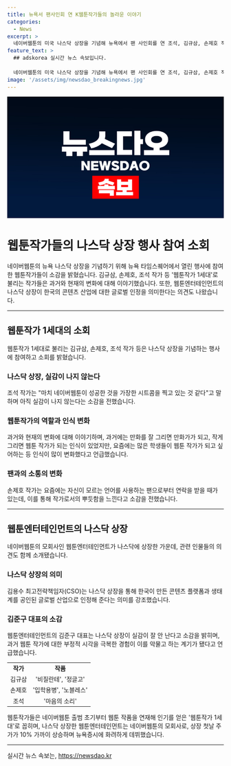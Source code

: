 ```yaml
---
title: 뉴욕서 팬사인회 연 K웹툰작가들의 놀라운 이야기
categories:
  - News
excerpt: >
  네이버웹툰의 미국 나스닥 상장을 기념해 뉴욕에서 팬 사인회를 연 조석, 김규삼, 손제호 작가들이 얼떨떨하다고 말했다. 1세대 웹툰작가로 꼽히는 이들은 웹툰 엔터테인먼트의 뉴욕증시 데뷔에 대한 설렘을 나타내며, 20년전과는 달리 웹툰 작가로의 인식이 크게 변화했다고 언급했다. 김 작가는 네이버 사원이었던 김준구 대표를 만나 자신의 길을 되새기기도 했다. 나스닥 상장은 한국의 콘텐츠 산업을 글로벌로 인정하는 의미가 있다고 강조했다.
feature_text: >
  ## adskorea 실시간 뉴스 속보입니다.

  네이버웹툰의 미국 나스닥 상장을 기념해 뉴욕에서 팬 사인회를 연 조석, 김규삼, 손제호 작가들이 얼떨떨하다고 말했다. 1세대 웹툰작가로 꼽히는 이들은 웹툰 엔터테인먼트의 뉴욕증시 데뷔에 대한 설렘을 나타내며, 20년전과는 달리 웹툰 작가로의 인식이 크게 변화했다고 언급했다. 김 작가는 네이버 사원이었던 김준구 대표를 만나 자신의 길을 되새기기도 했다. 나스닥 상장은 한국의 콘텐츠 산업을 글로벌로 인정하는 의미가 있다고 강조했다.
image: '/assets/img/newsdao_breakingnews.jpg'
---
```


<p><img src="/assets/img/newsdao_breakingnews.jpg" alt="adskorea 속보" /></p>

<h1>웹툰작가들의 나스닥 상장 행사 참여 소회</h1>

<p data-ke-size="size16">네이버웹툰의 뉴욕 나스닥 상장을 기념하기 위해 뉴욕 타임스퀘어에서 열린 행사에 참여한 웹툰작가들이 소감을 밝혔습니다. 김규삼, 손제호, 조석 작가 등 '웹툰작가 1세대'로 불리는 작가들은 과거와 현재의 변화에 대해 이야기했습니다. 또한, 웹툰엔터테인먼트의 나스닥 상장이 한국의 콘텐츠 산업에 대한 글로벌 인정을 의미한다는 의견도 나왔습니다.</p>

<hr>

<h2 data-ke-size="size26">웹툰작가 1세대의 소회</h2>

<p data-ke-size="size16">웹툰작가 1세대로 불리는 김규삼, 손제호, 조석 작가 등은 나스닥 상장을 기념하는 행사에 참여하고 소회를 밝혔습니다.</p>

<h3>나스닥 상장, 실감이 나지 않는다</h3>

<p data-ke-size="size16">조석 작가는 "마치 네이버웹툰이 성공한 것을 가장한 시트콤을 찍고 있는 것 같다"고 말하며 아직 실감이 나지 않는다는 소감을 전했습니다.</p>

<h3>웹툰작가의 역할과 인식 변화</h3>

<p data-ke-size="size16">과거와 현재의 변화에 대해 이야기하며, 과거에는 만화를 잘 그리면 만화가가 되고, 작게 그리면 웹툰 작가가 되는 인식이 있었지만, 요즘에는 많은 학생들이 웹툰 작가가 되고 싶어하는 등 인식이 많이 변화했다고 언급했습니다.</p>

<h3>팬과의 소통의 변화</h3>

<p data-ke-size="size16">손제호 작가는 요즘에는 자신이 모르는 언어를 사용하는 팬으로부터 연락을 받을 때가 있는데, 이를 통해 작가로서의 뿌듯함을 느낀다고 소감을 전했습니다.</p>

<hr>

<h2 data-ke-size="size26">웹툰엔터테인먼트의 나스닥 상장</h2>

<p data-ke-size="size16">네이버웹툰의 모회사인 웹툰엔터테인먼트가 나스닥에 상장한 가운데, 관련 인물들의 의견도 함께 소개됐습니다.</p>

<h3>나스닥 상장의 의미</h3>

<p data-ke-size="size16">김용수 최고전략책임자(CSO)는 나스닥 상장을 통해 한국이 만든 콘텐츠 플랫폼과 생태계를 공인된 글로벌 산업으로 인정해 준다는 의미를 강조했습니다.</p>

<h3>김준구 대표의 소감</h3>

<p data-ke-size="size16">웹툰엔터테인먼트의 김준구 대표는 나스닥 상장이 실감이 잘 안 난다고 소감을 밝히며, 과거 웹툰 작가에 대한 부정적 시각을 극복한 경험이 이를 악물고 하는 계기가 됐다고 언급했습니다.</p>

<table>
  <tr>
    <td style="text-align: center; height: 17px;"><b>작가</b></td>
    <td style="text-align: center; height: 17px;"><b>작품</b></td>
  </tr>
  <tr>
    <td style="text-align: center; height: 17px;">김규삼</td>
    <td style="text-align: center; height: 17px;">'비질란테', '정글고'</td>
  </tr>
  <tr>
    <td style="text-align: center; height: 17px;">손제호</td>
    <td style="text-align: center; height: 17px;">'입학용병', '노블레스'</td>
  </tr>
  <tr>
    <td style="text-align: center; height: 17px;">조석</td>
    <td style="text-align: center; height: 17px;">'마음의 소리'</td>
  </tr>
</table>

<p data-ke-size="size16">웹툰작가들은 네이버웹툰 출범 초기부터 웹툰 작품을 연재해 인기를 얻은 '웹툰작가 1세대'로 꼽히며, 나스닥 상장한 웹툰엔터테인먼트는 네이버웹툰의 모회사로, 상장 첫날 주가가 10% 가까이 상승하며 뉴욕증시에 화려하게 데뷔했습니다.</p>

<hr>

<p data-ke-size="size16"></p>
실시간 뉴스 속보는, <a href="https://newsdao.kr" rel="dofollow">https://newsdao.kr</a>


